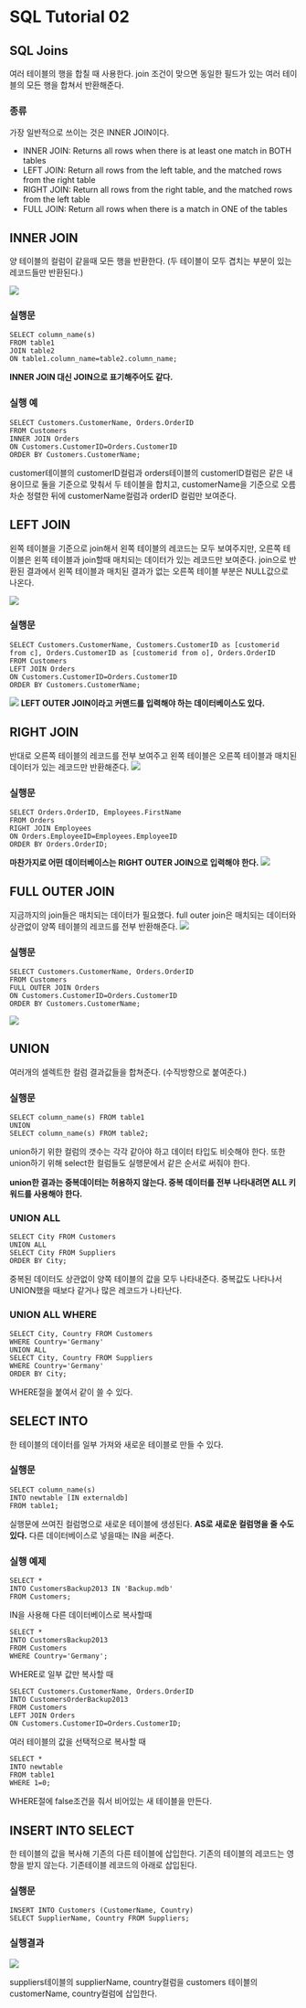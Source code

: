 # SQL Tutorial 02

## SQL Joins
여러 테이블의 행을 합칠 때 사용한다. join 조건이 맞으면 동일한 필드가 있는 여러 테이블의 모든 행을 합쳐서 반환해준다. 

### 종류
가장 일반적으로 쓰이는 것은 INNER JOIN이다.

* INNER JOIN: Returns all rows when there is at least one match in BOTH tables
* LEFT JOIN: Return all rows from the left table, and the matched rows from the right table
* RIGHT JOIN: Return all rows from the right table, and the matched rows from the left table
* FULL JOIN: Return all rows when there is a match in ONE of the tables

## INNER JOIN
양 테이블의 컬럼이 같을때 모든 행을 반환한다. (두 테이블이 모두 겹치는 부분이 있는 레코드들만 반환된다.)

![](images/img_innerjoin.gif)



### 실행문
```
SELECT column_name(s)
FROM table1
JOIN table2
ON table1.column_name=table2.column_name;
```
**INNER JOIN 대신 JOIN으로 표기해주어도 같다.**

### 실행 예
```
SELECT Customers.CustomerName, Orders.OrderID
FROM Customers
INNER JOIN Orders
ON Customers.CustomerID=Orders.CustomerID
ORDER BY Customers.CustomerName;
```
customer테이블의 customerID컬럼과 orders테이블의 customerID컬럼은 같은 내용이므로 둘을 기준으로 맞춰서 두 테이블을 합치고, customerName을 기준으로 오름차순 정렬한 뒤에 customerName컬럼과 orderID 컬럼만 보여준다.   

## LEFT JOIN
왼쪽 테이블을 기준으로 join해서 왼쪽 테이블의 레코드는 모두 보여주지만, 오른쪽 테이블은 왼쪽 테이블과 join할때 매치되는 데이터가 있는 레코드만 보여준다. join으로 반환된 결과에서 왼쪽 테이블과 매치된 결과가 없는 오른쪽 테이블 부분은 NULL값으로 나온다.


![](images/img_leftjoin.gif) 

### 실행문
```
SELECT Customers.CustomerName, Customers.CustomerID as [customerid from c], Orders.CustomerID as [customerid from o], Orders.OrderID
FROM Customers
LEFT JOIN Orders
ON Customers.CustomerID=Orders.CustomerID
ORDER BY Customers.CustomerName;
```
![](images/SQL_02_leftjoin.png)
**LEFT OUTER JOIN이라고 커맨드를 입력해야 하는 데이터베이스도 있다.**

## RIGHT JOIN
반대로 오른쪽 테이블의 레코드를 전부 보여주고 왼쪽 테이블은 오른쪽 테이블과 매치된 데이터가 있는 레코드만 반환해준다. 
![](images/img_rightjoin.gif)

### 실행문
```
SELECT Orders.OrderID, Employees.FirstName
FROM Orders
RIGHT JOIN Employees
ON Orders.EmployeeID=Employees.EmployeeID
ORDER BY Orders.OrderID;
```
**마찬가지로 어떤 데이터베이스는 RIGHT OUTER JOIN으로 입력해야 한다.**
![](images/SQL_02_rightjoin.png)


## FULL OUTER JOIN
지금까지의 join들은 매치되는 데이터가 필요했다. full outer join은 매치되는 데이터와 상관없이 양쪽 테이블의 레코드를 전부 반환해준다. 
![](images/img_fulljoin.gif)

### 실행문
```
SELECT Customers.CustomerName, Orders.OrderID
FROM Customers
FULL OUTER JOIN Orders
ON Customers.CustomerID=Orders.CustomerID
ORDER BY Customers.CustomerName;
```
![](images/SQL_02_fulljoin.png)

## UNION
여러개의 셀렉트한 컬럼 결과값들을 합쳐준다. (수직방향으로 붙여준다.)

### 실행문
```
SELECT column_name(s) FROM table1
UNION
SELECT column_name(s) FROM table2;
```
union하기 위한 컬럼의 갯수는 각각 같아야 하고 데이터 타입도 비슷해야 한다. 또한 union하기 위해 select한 컬럼들도 실행문에서 같은 순서로 써줘야 한다. 

**union한 결과는 중복데이터는 허용하지 않는다. 중복 데이터를 전부 나타내려면 ALL 키워드를 사용해야 한다.**

### UNION ALL
```
SELECT City FROM Customers
UNION ALL
SELECT City FROM Suppliers
ORDER BY City;
```
중복된 데이터도 상관없이 양쪽 테이블의 값을 모두 나타내준다. 중복값도 나타나서 UNION했을 때보다 같거나 많은 레코드가 나타난다.

### UNION ALL WHERE
```
SELECT City, Country FROM Customers
WHERE Country='Germany'
UNION ALL
SELECT City, Country FROM Suppliers
WHERE Country='Germany'
ORDER BY City;
```
WHERE절을 붙여서 같이 쓸 수 있다.


## SELECT INTO
한 테이블의 데이터를 일부 가져와 새로운 테이블로 만들 수 있다. 

### 실행문 
```
SELECT column_name(s)
INTO newtable [IN externaldb]
FROM table1;
```
실행문에 쓰여진 컬럼명으로 새로운 테이블에 생셩된다. **AS로 새로운 컬럼명을 줄 수도 있다.** 다른 데이터베이스로 넣을때는 IN을 써준다.

### 실행 예제
```
SELECT *
INTO CustomersBackup2013 IN 'Backup.mdb'
FROM Customers;
```
IN을 사용해 다른 데이터베이스로 복사할때

```
SELECT *
INTO CustomersBackup2013
FROM Customers
WHERE Country='Germany';
```
WHERE로 일부 값만 복사할 때

```
SELECT Customers.CustomerName, Orders.OrderID
INTO CustomersOrderBackup2013
FROM Customers
LEFT JOIN Orders
ON Customers.CustomerID=Orders.CustomerID;
```
여러 테이블의 값을 선택적으로 복사할 때

```
SELECT *
INTO newtable
FROM table1
WHERE 1=0;
```
WHERE절에 false조건을 줘서 비어있는 새 테이블을 만든다.


## INSERT INTO SELECT
한 테이블의 값을 복사해 기존의 다른 테이블에 삽입한다. 기존의 테이블의 레코드는 영향을 받지 않는다. 기존테이블 레코드의 아래로 삽입된다. 

### 실행문 
```
INSERT INTO Customers (CustomerName, Country)
SELECT SupplierName, Country FROM Suppliers;
```
### 실행결과

![](images/SQL_02_insertintoselect.png)

suppliers테이블의 supplierName, country컬럼을 customers 테이블의 customerName, country컬럼에 삽입한다. 


